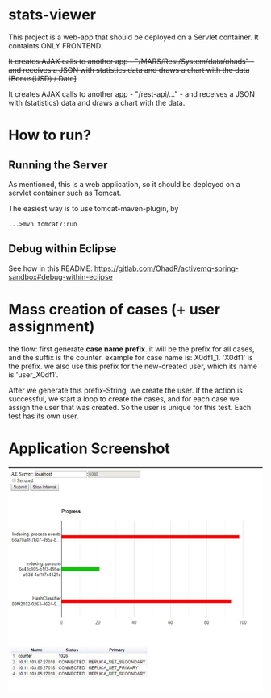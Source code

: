 stats-viewer
====================

This project is a web-app that should be deployed on a Servlet container. It containts ONLY FRONTEND. 

~~It creates AJAX calls to another app - "/MARS/Rest/System/data/ohads" - and receives a JSON with statistics data and draws 
a chart with the data [Bonus(USD) / Date]~~

It creates AJAX calls to another app - "/rest-api/..." - and receives a JSON with (statistics) data and draws 
a chart with the data.

# How to run? #

## Running the Server ##
As mentioned, this is a web application, so it should be deployed on a servlet container such as Tomcat.

The easiest way is to use tomcat-maven-plugin, by 
    
    ...>mvn tomcat7:run

## Debug within Eclipse

See how in this README: https://gitlab.com/OhadR/activemq-spring-sandbox#debug-within-eclipse

    
# Mass creation of cases (+ user assignment)

the flow: first generate **case name prefix**. it will be the prefix for all cases, and the suffix is the counter. example for case
name is: X0df1_1. 'X0df1' is the prefix. we also use this prefix for the new-created user, which its name is 'user_X0df1'.

After we generate this prefix-String, we create the user. If the action is successful, we start a loop to create the cases, and for each case 
we assign the user that was created. So the user is unique for this test. Each test has its own user. 


# Application Screenshot

![screenshot](/app-screenshot.JPG)